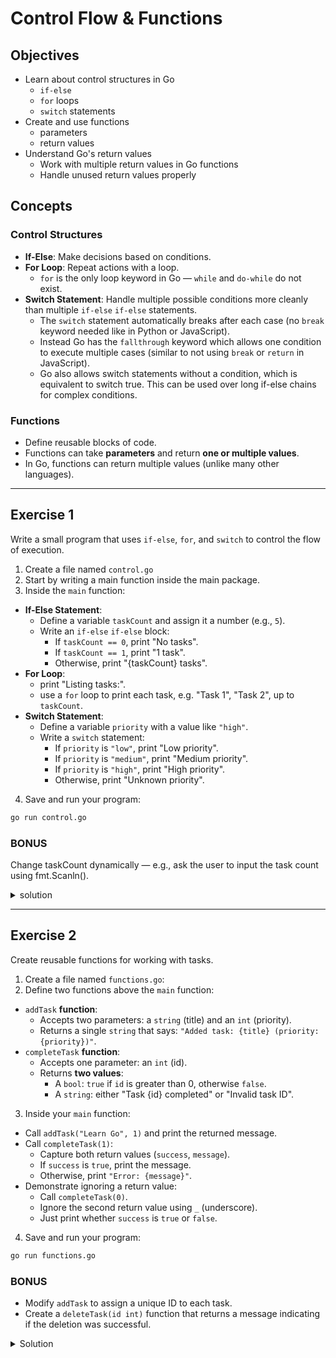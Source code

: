 # Control Flow & Functions

## Objectives

- Learn about control structures in Go
  - `if-else`
  - `for` loops
  - `switch` statements
- Create and use functions
  - parameters
  - return values
- Understand Go's return values
  - Work with multiple return values in Go functions
  - Handle unused return values properly

## Concepts

### Control Structures

- **If-Else**: Make decisions based on conditions.
- **For Loop**: Repeat actions with a loop.
  - `for` is the only loop keyword in Go — `while` and `do-while` do not exist.
- **Switch Statement**: Handle multiple possible conditions more cleanly than multiple `if-else` `if-else` statements.
  - The `switch` statement automatically breaks after each case (no `break` keyword needed like in Python or JavaScript).
  - Instead Go has the `fallthrough` keyword which allows one condition to execute multiple cases (similar to not using `break` or `return` in JavaScript).
  - Go also allows switch statements without a condition, which is equivalent to switch true. This can be used over long if-else chains for complex conditions.

### Functions

- Define reusable blocks of code.
- Functions can take **parameters** and return **one or multiple values**.
- In Go, functions can return multiple values (unlike many other languages).

---

## Exercise 1

Write a small program that uses `if-else`, `for`, and `switch` to control the flow of execution.

1. Create a file named `control.go`
2. Start by writing a main function inside the main package.
3. Inside the `main` function:
  - **If-Else Statement**:
    - Define a variable `taskCount` and assign it a number (e.g., `5`).
    - Write an `if-else` `if-else` block:
      - If `taskCount == 0`, print "No tasks".
      - If `taskCount == 1`, print "1 task".
      - Otherwise, print "{taskCount} tasks".
  - **For Loop**:
    - print "Listing tasks:".
    - use a `for` loop to print each task, e.g. "Task 1", "Task 2", up to `taskCount`.
  - **Switch Statement**:
    - Define a variable `priority` with a value like `"high"`.
    - Write a `switch` statement:
      - If `priority` is `"low"`, print "Low priority".
      - If `priority` is `"medium"`, print "Medium priority".
      - If `priority` is `"high"`, print "High priority".
      - Otherwise, print "Unknown priority".
4. Save and run your program:
  ```bash
  go run control.go
  ```

### BONUS

Change taskCount dynamically — e.g., ask the user to input the task count using fmt.Scanln().

<details>
  <summary>solution</summary>

  ```go
  package main

  import "fmt"

  func main() {
      // If-else statement
      taskCount := 5
    
      if taskCount == 0 {
          fmt.Println("No tasks")
      } else if taskCount == 1 {
          fmt.Println("1 task")
      } else {
          fmt.Printf("%d tasks\n", taskCount)
      }
    
      // For loop
      fmt.Println("Listing tasks:")
      for i := 1; i <= taskCount; i++ {
          fmt.Printf("Task %d\n", i)
      }
    
      // Switch statement
      priority := "high"
      switch priority {
      case "low":
          fmt.Println("Low priority")
      case "medium":
          fmt.Println("Medium priority")
      case "high":
          fmt.Println("High priority")
      default:
          fmt.Println("Unknown priority")
      }
  }   
  ```
</details>

---

## Exercise 2

Create reusable functions for working with tasks.

1. Create a file named `functions.go`:
2. Define two functions above the `main` function:
  - `addTask` **function**:
    - Accepts two parameters: a `string` (title) and an `int` (priority).
    - Returns a single `string` that says: `"Added task: {title} (priority: {priority})"`.
  - `completeTask` **function**:
    - Accepts one parameter: an `int` (id).
    - Returns **two values**:
      - A `bool`: `true` if `id` is greater than 0, otherwise `false`.
      - A `string`: either "Task {id} completed" or "Invalid task ID".
3. Inside your `main` function:
  - Call `addTask("Learn Go", 1)` and print the returned message.
  - Call `completeTask(1)`:
    - Capture both return values (`success`, `message`).
    - If `success` is `true`, print the message.
    - Otherwise, print `"Error: {message}"`.
  - Demonstrate ignoring a return value:
    - Call `completeTask(0)`.
    - Ignore the second return value using `_` (underscore).
    - Just print whether `success` is `true` or `false`.
4. Save and run your program:
  ```bash
  go run functions.go
  ```

### BONUS

- Modify `addTask` to assign a unique ID to each task.
- Create a `deleteTask(id int)` function that returns a message indicating if the deletion was successful.

<details>
  <summary>Solution</summary>
  

  ```go
  package main

  import "fmt"

  // Function with parameters and return value
  func addTask(title string, priority int) string {
      return fmt.Sprintf("Added task: %s (priority: %d)", title, priority)
  }

  // Function with multiple return values
  func completeTask(id int) (bool, string) {
      if id <= 0 {
          return false, "Invalid task ID"
      }
      return true, fmt.Sprintf("Task %d completed", id)
  }

  func main() {
      // Call function with arguments
      result := addTask("Learn Go", 1)
      fmt.Println(result)
    
      // Handle multiple return values
      success, message := completeTask(1)
      if success {
          fmt.Println(message)
      } else {
          fmt.Println("Error:", message)
      }
    
      // Ignore one return value with _
      success, _ = completeTask(0)
      fmt.Println("Task completed:", success)
  }
  ```
